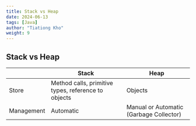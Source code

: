 ```yaml
---
title: Stack vs Heap
date: 2024-06-13
tags: [Java]
author: "Tiationg Kho"
weight: 9
---
```


## Stack vs Heap

|            | Stack                                               | Heap                                    |
| ---------- | --------------------------------------------------- | --------------------------------------- |
| Store      | Method calls, primitive types, reference to objects | Objects                                 |
| Management | Automatic                                           | Manual or Automatic (Garbage Collector) |